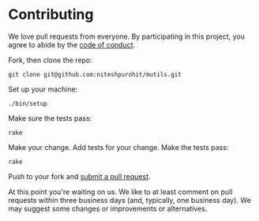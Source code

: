 # Contributing

We love pull requests from everyone. By participating in this project, you
agree to abide by the [code of conduct].

[code of conduct]: https://github.com/niteshpurohit/mutils/blob/master/CODE_OF_CONDUCT.md

Fork, then clone the repo:

    git clone git@github.com:niteshpurohit/mutils.git

Set up your machine:

    ./bin/setup

Make sure the tests pass:

    rake

Make your change. Add tests for your change. Make the tests pass:

    rake

Push to your fork and [submit a pull request][pr].

[pr]: https://github.com/niteshpurohit/mutils/compare/

At this point you're waiting on us. We like to at least comment on pull requests
within three business days (and, typically, one business day). We may suggest
some changes or improvements or alternatives.